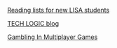 [Reading lists for new LISA students](https://docs.google.com/document/d/1IXF3h0RU5zz4ukmTrVKVotPQypChscNGf5k6E25HGvA/edit#heading=h.5r7p5dbrilt4)

[TECH LOGIC blog](http://dk-techlogic.blogspot.in/2015_05_01_archive.html)

[Gambling In Multiplayer Games](http://www.drbunsen.org/gambling-in-multiplayer-games/)